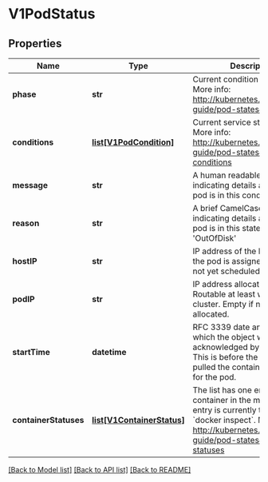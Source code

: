 # V1PodStatus

## Properties
Name | Type | Description | Notes
------------ | ------------- | ------------- | -------------
**phase** | **str** | Current condition of the pod. More info: http://kubernetes.io/docs/user-guide/pod-states#pod-phase | [optional] 
**conditions** | [**list[V1PodCondition]**](V1PodCondition.md) | Current service state of pod. More info: http://kubernetes.io/docs/user-guide/pod-states#pod-conditions | [optional] 
**message** | **str** | A human readable message indicating details about why the pod is in this condition. | [optional] 
**reason** | **str** | A brief CamelCase message indicating details about why the pod is in this state. e.g. &#39;OutOfDisk&#39; | [optional] 
**hostIP** | **str** | IP address of the host to which the pod is assigned. Empty if not yet scheduled. | [optional] 
**podIP** | **str** | IP address allocated to the pod. Routable at least within the cluster. Empty if not yet allocated. | [optional] 
**startTime** | **datetime** | RFC 3339 date and time at which the object was acknowledged by the Kubelet. This is before the Kubelet pulled the container image(s) for the pod. | [optional] 
**containerStatuses** | [**list[V1ContainerStatus]**](V1ContainerStatus.md) | The list has one entry per container in the manifest. Each entry is currently the output of &#x60;docker inspect&#x60;. More info: http://kubernetes.io/docs/user-guide/pod-states#container-statuses | [optional] 

[[Back to Model list]](../README.md#documentation-for-models) [[Back to API list]](../README.md#documentation-for-api-endpoints) [[Back to README]](../README.md)


